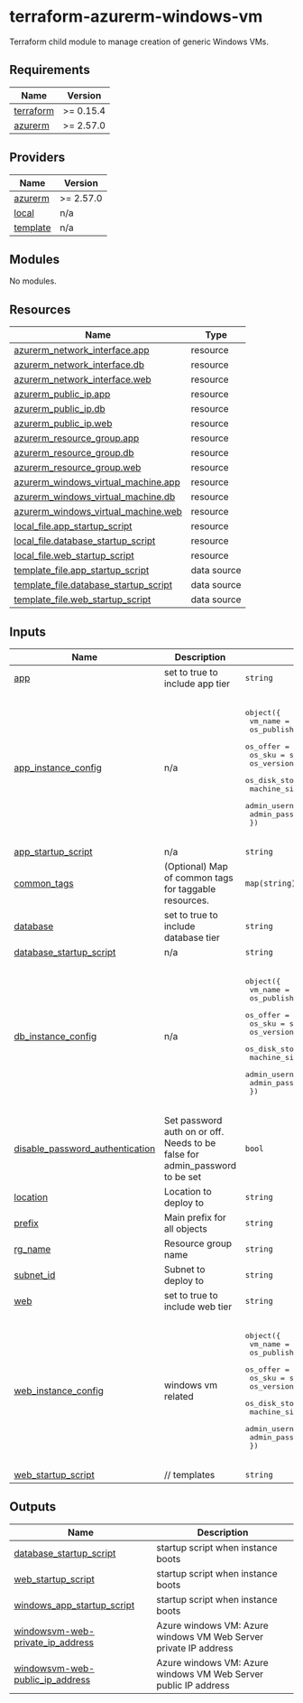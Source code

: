 # terraform-azurerm-windows-vm
Terraform child module to manage creation of generic Windows VMs.

<!-- BEGIN_TF_DOCS -->
## Requirements

| Name | Version |
|------|---------|
| <a name="requirement_terraform"></a> [terraform](#requirement\_terraform) | >= 0.15.4 |
| <a name="requirement_azurerm"></a> [azurerm](#requirement\_azurerm) | >= 2.57.0 |

## Providers

| Name | Version |
|------|---------|
| <a name="provider_azurerm"></a> [azurerm](#provider\_azurerm) | >= 2.57.0 |
| <a name="provider_local"></a> [local](#provider\_local) | n/a |
| <a name="provider_template"></a> [template](#provider\_template) | n/a |

## Modules

No modules.

## Resources

| Name | Type |
|------|------|
| [azurerm_network_interface.app](https://registry.terraform.io/providers/hashicorp/azurerm/latest/docs/resources/network_interface) | resource |
| [azurerm_network_interface.db](https://registry.terraform.io/providers/hashicorp/azurerm/latest/docs/resources/network_interface) | resource |
| [azurerm_network_interface.web](https://registry.terraform.io/providers/hashicorp/azurerm/latest/docs/resources/network_interface) | resource |
| [azurerm_public_ip.app](https://registry.terraform.io/providers/hashicorp/azurerm/latest/docs/resources/public_ip) | resource |
| [azurerm_public_ip.db](https://registry.terraform.io/providers/hashicorp/azurerm/latest/docs/resources/public_ip) | resource |
| [azurerm_public_ip.web](https://registry.terraform.io/providers/hashicorp/azurerm/latest/docs/resources/public_ip) | resource |
| [azurerm_resource_group.app](https://registry.terraform.io/providers/hashicorp/azurerm/latest/docs/resources/resource_group) | resource |
| [azurerm_resource_group.db](https://registry.terraform.io/providers/hashicorp/azurerm/latest/docs/resources/resource_group) | resource |
| [azurerm_resource_group.web](https://registry.terraform.io/providers/hashicorp/azurerm/latest/docs/resources/resource_group) | resource |
| [azurerm_windows_virtual_machine.app](https://registry.terraform.io/providers/hashicorp/azurerm/latest/docs/resources/windows_virtual_machine) | resource |
| [azurerm_windows_virtual_machine.db](https://registry.terraform.io/providers/hashicorp/azurerm/latest/docs/resources/windows_virtual_machine) | resource |
| [azurerm_windows_virtual_machine.web](https://registry.terraform.io/providers/hashicorp/azurerm/latest/docs/resources/windows_virtual_machine) | resource |
| [local_file.app_startup_script](https://registry.terraform.io/providers/hashicorp/local/latest/docs/resources/file) | resource |
| [local_file.database_startup_script](https://registry.terraform.io/providers/hashicorp/local/latest/docs/resources/file) | resource |
| [local_file.web_startup_script](https://registry.terraform.io/providers/hashicorp/local/latest/docs/resources/file) | resource |
| [template_file.app_startup_script](https://registry.terraform.io/providers/hashicorp/template/latest/docs/data-sources/file) | data source |
| [template_file.database_startup_script](https://registry.terraform.io/providers/hashicorp/template/latest/docs/data-sources/file) | data source |
| [template_file.web_startup_script](https://registry.terraform.io/providers/hashicorp/template/latest/docs/data-sources/file) | data source |

## Inputs

| Name | Description | Type | Default | Required |
|------|-------------|------|---------|:--------:|
| <a name="input_app"></a> [app](#input\_app) | set to true to include app tier | `string` | `false` | no |
| <a name="input_app_instance_config"></a> [app\_instance\_config](#input\_app\_instance\_config) | n/a | <pre>object({<br>    vm_name                      = string<br>    os_publisher                 = string<br>    os_offer                     = string<br>    os_sku                       = string<br>    os_version                   = string<br>    os_disk_storage_account_type = string<br>    machine_size                 = string<br>    admin_username               = string<br>    admin_password               = string<br>  })</pre> | <pre>{<br>  "admin_password": "donotusethispassword",<br>  "admin_username": "admin",<br>  "machine_size": "Standard_D2_v4",<br>  "os_disk_storage_account_type": "Standard_LRS",<br>  "os_offer": "WindowsServer",<br>  "os_publisher": "MicrosoftWindowsServer",<br>  "os_sku": "2019-Datacenter",<br>  "os_version": "2019.0.20190410",<br>  "vm_name": "test-web"<br>}</pre> | no |
| <a name="input_app_startup_script"></a> [app\_startup\_script](#input\_app\_startup\_script) | n/a | `string` | `""` | no |
| <a name="input_common_tags"></a> [common\_tags](#input\_common\_tags) | (Optional) Map of common tags for taggable resources. | `map(string)` | `{}` | no |
| <a name="input_database"></a> [database](#input\_database) | set to true to include database tier | `string` | `false` | no |
| <a name="input_database_startup_script"></a> [database\_startup\_script](#input\_database\_startup\_script) | n/a | `string` | `""` | no |
| <a name="input_db_instance_config"></a> [db\_instance\_config](#input\_db\_instance\_config) | n/a | <pre>object({<br>    vm_name                      = string<br>    os_publisher                 = string<br>    os_offer                     = string<br>    os_sku                       = string<br>    os_version                   = string<br>    os_disk_storage_account_type = string<br>    machine_size                 = string<br>    admin_username               = string<br>    admin_password               = string<br>  })</pre> | <pre>{<br>  "admin_password": "donotusethispassword",<br>  "admin_username": "admin",<br>  "machine_size": "Standard_D2_v4",<br>  "os_disk_storage_account_type": "Standard_LRS",<br>  "os_offer": "WindowsServer",<br>  "os_publisher": "MicrosoftWindowsServer",<br>  "os_sku": "2019-Datacenter",<br>  "os_version": "2019.0.20190410",<br>  "vm_name": "test-web"<br>}</pre> | no |
| <a name="input_disable_password_authentication"></a> [disable\_password\_authentication](#input\_disable\_password\_authentication) | Set password auth on or off.  Needs to be false for admin\_password to be set | `bool` | `false` | no |
| <a name="input_location"></a> [location](#input\_location) | Location to deploy to | `string` | `"West Europe"` | no |
| <a name="input_prefix"></a> [prefix](#input\_prefix) | Main prefix for all objects | `string` | n/a | yes |
| <a name="input_rg_name"></a> [rg\_name](#input\_rg\_name) | Resource group name | `string` | n/a | yes |
| <a name="input_subnet_id"></a> [subnet\_id](#input\_subnet\_id) | Subnet to deploy to | `string` | n/a | yes |
| <a name="input_web"></a> [web](#input\_web) | set to true to include web tier | `string` | `false` | no |
| <a name="input_web_instance_config"></a> [web\_instance\_config](#input\_web\_instance\_config) | windows vm related | <pre>object({<br>    vm_name                      = string<br>    os_publisher                 = string<br>    os_offer                     = string<br>    os_sku                       = string<br>    os_version                   = string<br>    os_disk_storage_account_type = string<br>    machine_size                 = string<br>    admin_username               = string<br>    admin_password               = string<br>  })</pre> | <pre>{<br>  "admin_password": "donotusethispassword",<br>  "admin_username": "admin",<br>  "machine_size": "Standard_D2_v4",<br>  "os_disk_storage_account_type": "Standard_LRS",<br>  "os_offer": "WindowsServer",<br>  "os_publisher": "MicrosoftWindowsServer",<br>  "os_sku": "2019-Datacenter",<br>  "os_version": "2019.0.20190410",<br>  "vm_name": "test-web"<br>}</pre> | no |
| <a name="input_web_startup_script"></a> [web\_startup\_script](#input\_web\_startup\_script) | // templates | `string` | `""` | no |

## Outputs

| Name | Description |
|------|-------------|
| <a name="output_database_startup_script"></a> [database\_startup\_script](#output\_database\_startup\_script) | startup script when instance boots |
| <a name="output_web_startup_script"></a> [web\_startup\_script](#output\_web\_startup\_script) | startup script when instance boots |
| <a name="output_windows_app_startup_script"></a> [windows\_app\_startup\_script](#output\_windows\_app\_startup\_script) | startup script when instance boots |
| <a name="output_windowsvm-web-private_ip_address"></a> [windowsvm-web-private\_ip\_address](#output\_windowsvm-web-private\_ip\_address) | Azure windows VM: Azure windows VM Web Server private IP address |
| <a name="output_windowsvm-web-public_ip_address"></a> [windowsvm-web-public\_ip\_address](#output\_windowsvm-web-public\_ip\_address) | Azure windows VM: Azure windows VM Web Server public IP address |
<!-- END_TF_DOCS -->
